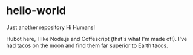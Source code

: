 # hello-world
Just another repository
Hi Humans!

Hubot here, I like Node.js and Coffescript (that's what I'm made of!).
I've had tacos on the moon and find them far superior to Earth tacos.

